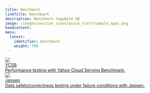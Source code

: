```yaml
---
title: Benchmark
linkTitle: Benchmark
description: Benchmark YugaByte DB
image: /images/section_icons/quick_start/sample_apps.png
headcontent:
menu:
  latest:
    identifier: benchmark
    weight: 700
---
```


<div class="row">
  <div class="col-12 col-md-6 col-lg-12 col-xl-6">
    <a class="section-link icon-offset" href="ycsb/">
      <div class="head">
        <img class="icon" src="/images/section_icons/manage/backup.png" aria-hidden="true" />
        <div class="title">YCSB</div>
      </div>
      <div class="body">
        Performance testing with Yahoo Cloud Serving Benchmark.
      </div>
    </a>
  </div>

  <div class="col-12 col-md-6 col-lg-12 col-xl-6">
    <a class="section-link icon-offset" href="jepsen/">
      <div class="head">
        <img class="icon" src="/images/section_icons/manage/enterprise.png" aria-hidden="true" />
        <div class="articles"></div>
        <div class="title">Jepsen</div>
      </div>
      <div class="body">
        Data safety/correctness testing under failure conditions with Jepsen.
      </div>
    </a>
  </div>

</div>
